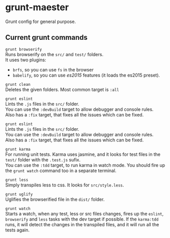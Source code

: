 # grunt-maester
Grunt config for general purpose. 

## Current grunt commands
`grunt browserify`  
Runs browserify on the `src/` and `test/` folders.   
It uses two plugins:  
- `brfs`, so you can use `fs` in the browser
- `babelify`, so you can use *es2015* features (it loads the es2015 preset).

`grunt clean`  
Deletes the given folders. Most common target is `:all`  

`grunt eslint`  
Lints the `.js` files in the `src/` folder.  
You can use the `:devBuild` target to allow debugger and console rules.  
Also has a `:fix` target, that fixes all the issues which can be fixed.  

`grunt eslint`  
Lints the `.js` files in the `src/` folder.  
You can use the `:devBuild` target to allow debugger and console rules.  
Also has a `:fix` target, that fixes all the issues which can be fixed.  

`grunt karma`  
For running unit tests. Karma uses jasmine, and it looks for test files in the `test/` folder with the `.test.js` sufix.  
You can use the `:tdd` target, to run karma in watch mode. You should fire up the `grunt watch` command too in a separate terminal.  

`grunt less`  
Simply transpiles less to css. It looks for `src/style.less`.

`grunt uglify`  
Uglifies the browserified file in the `dist/` folder.

`grunt watch`  
Starts a watch, when any test, less or src files changes, fires up the `eslint`, `browserify` and `less` tasks with the dev target if possible. If the `karma:tdd` runs, it will detect the changes in the transpiled files, and it will run all the tests again.

